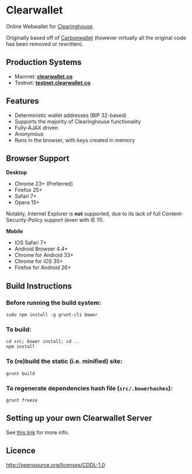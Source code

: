 Clearwallet
================

Online Webwallet for [Clearinghouse](http://www.clearinghouse.co).

Originally based off of [Carbonwallet](http://www.carbonwallet.com) (however virtually all the original code has been removed or rewritten).


Production Systems
-------------------

* Mainnet: **[clearwallet.co](https://www.clearwallet.co/)**
* Testnet: **[testnet.clearwallet.co](https://testnet.clearwallet.co/)**


Features
----------

- Deterministic wallet addresses (BIP 32-based)
- Supports the majority of Clearinghouse functionality
- Fully-AJAX driven
- Anonymous
- Runs in the browser, with keys created in memory


Browser Support
-------------------

**Desktop**

- Chrome 23+ (Preferred)
- Firefox 25+
- Safari 7+
- Opera 15+

Notably, Internet Explorer is **not** supported, due to its lack of full Content-Security-Policy support (even with IE 11).

**Mobile**

- IOS Safari 7+
- Android Browser 4.4+
- Chrome for Android 33+
- Chrome for iOS 35+
- Firefox for Android 26+


Build Instructions
-------------------

### Before running the build system:
```
sudo npm install -g grunt-cli bower
```

### To build:
```
cd src; bower install; cd ..
npm install
```

### To (re)build the static (i.e. minified) site:
```
grunt build
```

### To regenerate dependencies hash file (```src/.bowerhashes```):
```
grunt freeze
```

Setting up your own Clearwallet Server
-----------------------------------------

See [this link](https://github.com/ClearingHouse/clearinghoused_build/blob/master/docs/SettingUpAFederatedNode.rst) for more info.


Licence
-------------------

http://opensource.org/licenses/CDDL-1.0
